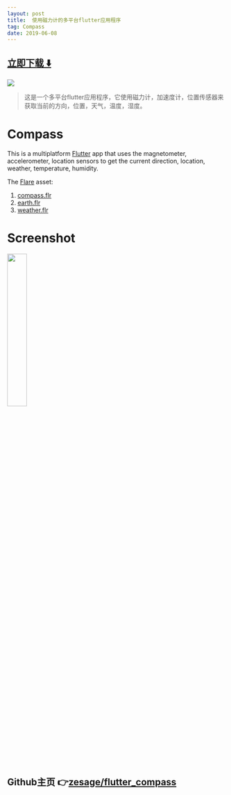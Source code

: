 ```yaml
---
layout: post
title:  使用磁力计的多平台flutter应用程序
tag: Compass
date: 2019-06-08
---
```


 


## [立即下载 ️⬇️ ](https://codeload.github.com/zesage/flutter_compass/zip/master) 
<p-2> 

 
![](https://flutterawesome.com/content/images/2019/05/Compass.jpg)
 
>
> 这是一个多平台flutter应用程序，它使用磁力计，加速度计，位置传感器来获取当前的方向，位置，天气，温度，湿度。
>

 
# Compass
This is a multiplatform [Flutter](https://www.flutter.dev) app that uses the magnetometer, accelerometer, location sensors to get the current direction, location, weather, temperature, humidity.

The [Flare](https://www.2dimensions.com) asset:  
1. [compass.flr](https://www.2dimensions.com/a/markhu/files/flare/compass2b/preview)  
2. [earth.flr](https://www.2dimensions.com/a/markhu/files/flare/earth-2-1/preview)  
3. [weather.flr](https://www.2dimensions.com/a/markhu/files/flare/weather-2/preview)  

# Screenshot
<img src="https://raw.githubusercontent.com/zesage/flutter_compass/master/icon/screenshot3.gif" width="30%" />

## Github主页 👉[zesage/flutter_compass](http://github.com/zesage/flutter_compass)